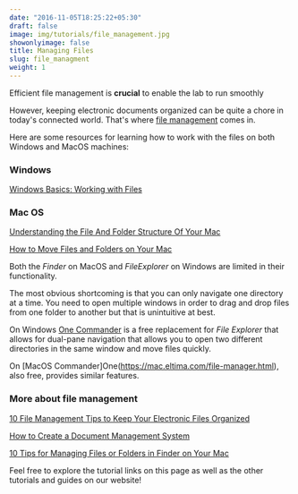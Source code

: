 ```yaml
---
date: "2016-11-05T18:25:22+05:30"
draft: false
image: img/tutorials/file_management.jpg
showonlyimage: false
title: Managing Files
slug: file_managment
weight: 1
---
```



Efficient file management is **crucial** to enable the lab to run smoothly


<!--more-->

However, keeping  electronic documents organized can be quite a chore in today's connected world.  That's where [file management](https://www.techopedia.com/definition/1832/file-management-system) comes in.

Here are some resources for learning how to work with the files on both Windows and MacOS machines:

### Windows

[Windows Basics: Working with Files](https://edu.gcfglobal.org/en/windowsbasics/working-with-files/1/)


### Mac OS

[Understanding the File And Folder Structure Of Your Mac](https://www.youtube.com/watch?v=3TAEC-1YUZw)

[How to Move Files and Folders on Your Mac](https://www.youtube.com/watch?v=w1izlhicjvQ)

Both the *Finder* on MacOS and *FileExplorer* on Windows are limited in their functionality. 

The most obvious shortcoming is that you can only navigate one directory at a time. You need to open multiple windows in order to drag and drop files from one folder to another but that is unintuitive at best. 

On Windows [One Commander](https://www.onecommander.com) is a free replacement for *File Explorer* that allows for dual-pane navigation that allows you to open two different directories in the same window and move files quickly.

On [MacOS Commander]One(https://mac.eltima.com/file-manager.html), also free, provides similar features.

### More about file management

[10 File Management Tips to Keep Your Electronic Files Organized](https://www.thebalancesmb.com/computer-file-management-tips-2948083)

[How to Create a Document Management System](https://www.thebalancesmb.com/creating-a-document-management-system-2948084)

[10 Tips for Managing Files or Folders in Finder on Your Mac](https://www.makeuseof.com/finder-file-management-tips-mac/)




Feel free to explore the tutorial links on this page as well as the other tutorials and guides on our website!
